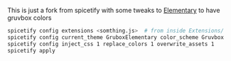 This is just a fork from spicetify with some tweaks to [Elementary](https://github.com/morpheusthewhite/spicetify-themes/tree/master/Elementary) to have gruvbox colors

```sh
spicetify config extensions <somthing.js>  # from inside Extensions/
spicetify config current_theme GruboxElementary color_scheme Gruvbox
spicetify config inject_css 1 replace_colors 1 overwrite_assets 1
spicetify apply
```
